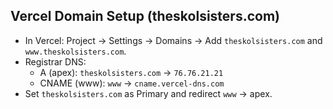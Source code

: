 ## Vercel Domain Setup (theskolsisters.com)
- In Vercel: Project → Settings → Domains → Add `theskolsisters.com` and `www.theskolsisters.com`.
- Registrar DNS:
  - A (apex): `theskolsisters.com` → `76.76.21.21`
  - CNAME (www): `www` → `cname.vercel-dns.com`
- Set `theskolsisters.com` as Primary and redirect `www` → apex.
